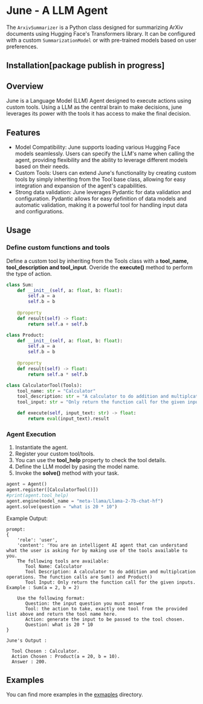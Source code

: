 # June - A LLM Agent

The `ArxivSummarizer` is a Python class designed for summarizing ArXiv documents using Hugging Face's Transformers library. It can be configured with a custom `SummarizationModel` or with pre-trained models based on user preferences.

## Installation[package publish in progress]

## Overview
June is a Language Model (LLM) Agent designed to execute actions using custom tools. Using a LLM as the central brain to make decisions, june leverages its power with the tools it has access to make the final decision.

## Features
- Model Compatibility: June supports loading various Hugging Face models seamlessly. Users can specify the LLM's name when calling the agent, providing flexibility and the ability to leverage different models based on their needs.
- Custom Tools: Users can extend June's functionality by creating custom tools by simply inheriting from the Tool base class, allowing for easy integration and expansion of the agent's capabilities.
- Strong data validation: June leverages Pydantic for data validation and configuration. Pydantic allows for easy definition of data models and automatic validation, making it a powerful tool for handling input data and configurations.

## Usage

### Define custom functions and tools

Define a custom tool by inheriting from the Tools class with a **tool_name, tool_description and tool_input**. Overide the **execute()** method to perform the type of action.

```python
class Sum:
    def __init__(self, a: float, b: float):
        self.a = a
        self.b = b
    
    @property
    def result(self) -> float:
        return self.a + self.b

class Product:
    def __init__(self, a: float, b: float):
        self.a = a
        self.b = b
    
    @property
    def result(self) -> float:
        return self.a * self.b

class CalculatorTool(Tools):
    tool_name: str = "Calculator"
    tool_description: str = "A calculator to do addition and multiplcation operations. The function calls are Sum() and Product()"
    tool_input: str = "Only return the function call for the given inputs. Example : Sum(a = 2, b = 2) "

    def execute(self, input_text: str) -> float:
        return eval(input_text).result
```

### Agent Execution

1. Instantiate the agent.
2. Register your custom tool/tools.
3. You can use the **tool_help** property to check the tool details.
4. Define the LLM model by pasing the model name.
5. Invoke the **solve()** method with your task.

```python
agent = Agent()
agent.register([CalculatorTool()])
#print(agent.tool_help)
agent.engine(model_name = "meta-llama/Llama-2-7b-chat-hf")
agent.solve(question = "what is 20 * 10")
```

Example Output:

```
prompt:
{
    'role': 'user', 
    'content': 'You are an intelligent AI agent that can understand what the user is asking for by making use of the tools available to you.
    The following tools are available:
       Tool Name: Calculator
       Tool Description: A calculator to do addition and multiplcation operations. The function calls are Sum() and Product()
       Tool Input: Only return the function call for the given inputs. Example : Sum(a = 2, b = 2) 

    Use the following format:
       Question: the input question you must answer
       Tool: the action to take, exactly one tool from the provided list above and return the tool name here.
       Action: generate the input to be passed to the tool chosen.
       Question: what is 20 * 10
}

June's Output :

  Tool Chosen : Calculator.
  Action Chosen : Product(a = 20, b = 10).
  Answer : 200.
```

## Examples

You can find more examples in the [exmaples](./examples/) directory.

